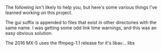 
The following isn't likely to help you, but here's some various things I've
learned working on this project.

The gui suffix is appended to files that exist in other directories with the
same name. I was getting some odd link time warnings, and this was an easy
obvious solution.

The 2016 MX-5 uses the ffmpeg-1.1 release for it's libav... libs
